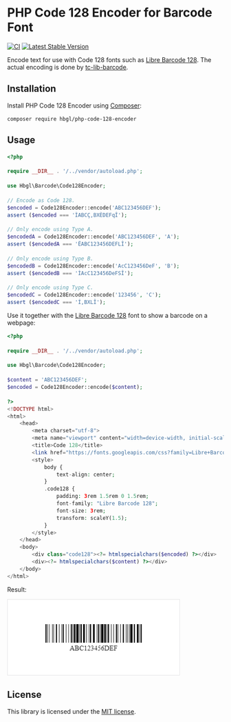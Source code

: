 # PHP Code 128 Encoder for Barcode Font

[![CI](https://github.com/hbgl/php-code-128-encoder/workflows/CI/badge.svg)](https://github.com/hbgl/php-code-128-encoder/actions)
[![Latest Stable Version](https://poser.pugx.org/hbgl/php-code-128-encoder/v)](https://packagist.org/packages/hbgl/php-code-128-encoder)

Encode text for use with Code 128 fonts such as [Libre Barcode 128](https://github.com/graphicore/librebarcode). The actual encoding is done by [tc-lib-barcode](https://github.com/tecnickcom/tc-lib-barcode).

## Installation

Install PHP Code 128 Encoder using [Composer](https://getcomposer.org/):

```
composer require hbgl/php-code-128-encoder
```

## Usage

```php
<?php

require __DIR__ . '/../vendor/autoload.php';

use Hbgl\Barcode\Code128Encoder;

// Encode as Code 128.
$encoded = Code128Encoder::encode('ABC123456DEF');
assert ($encoded === 'ÌABCÇ,BXÈDEFqÎ');

// Only encode using Type A.
$encodedA = Code128Encoder::encode('ABC123456DEF', 'A');
assert ($encodedA === 'ËABC123456DEFLÎ');

// Only encode using Type B.
$encodedB = Code128Encoder::encode('AcC123456DeF', 'B');
assert ($encodedB === 'ÌAcC123456DeFSÎ');

// Only encode using Type C.
$encodedC = Code128Encoder::encode('123456', 'C');
assert ($encodedC === 'Í,BXLÎ');
```

Use it together with the [Libre Barcode 128](https://github.com/graphicore/librebarcode) font to show a barcode on a webpage:

```php
<?php

require __DIR__ . '/../vendor/autoload.php';

use Hbgl\Barcode\Code128Encoder;

$content = 'ABC123456DEF';
$encoded = Code128Encoder::encode($content);

?>
<!DOCTYPE html>
<html>
    <head>
        <meta charset="utf-8">
        <meta name="viewport" content="width=device-width, initial-scale=1, shrink-to-fit=no">
        <title>Code 128</title>
        <link href="https://fonts.googleapis.com/css?family=Libre+Barcode+128&display=swap" rel="stylesheet">
        <style>
            body {
                text-align: center;
            }
            .code128 {
                padding: 3rem 1.5rem 0 1.5rem;
                font-family: "Libre Barcode 128";
                font-size: 3rem;
                transform: scaleY(1.5);
            }
        </style>
    </head>
    <body>
        <div class="code128"><?= htmlspecialchars($encoded) ?></div>
        <div><?= htmlspecialchars($content) ?></div>
    </body>
</html>
```

Result:

![Barcode Result](assets/barcode.png)

## License

This library is licensed under the [MIT license](https://opensource.org/licenses/MIT).